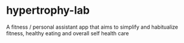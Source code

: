 # hypertrophy-lab
A fitness / personal assistant app that aims to simplify and habitualize fitness, healthy eating and overall self health care

